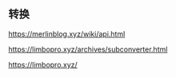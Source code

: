 
##  转换

https://merlinblog.xyz/wiki/api.html


https://limbopro.xyz/archives/subconverter.html


https://limbopro.xyz/